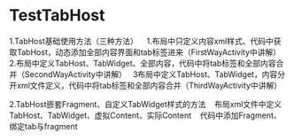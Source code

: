 # TestTabHost
  
  1.TabHost基础使用方法（三种方法）
    1.布局中只定义内容xml样式、代码中获取TabHost，动态添加全部内容界面和tab标签进来（FirstWayActivity中讲解）
    2.布局中定义TabHost、TabWidget、全部内容，代码中将tab标签和全部内容合并（SecondWayActivity中讲解）
    3布局中定义TabHost、TabWidget，内容分开xml文件定义，代码中将tab标签和全部内容合并（ThirdWayActivity中讲解）
    
  2.TabHost嵌套Fragment、自定义TabWidget样式的方法
    布局xml文件中定义TabHost、TabWidget、虚拟Content、实际Content
    代码中添加Fragment、绑定tab与fragment

